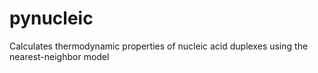 # pynucleic
Calculates thermodynamic properties of nucleic acid duplexes using the nearest-neighbor model
